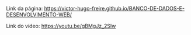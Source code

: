 Link da página: https://victor-hugo-freire.github.io/BANCO-DE-DADOS-E-DESENVOLVIMENTO-WEB/

Link do vídeo: https://youtu.be/gBMgJz_2Slw
